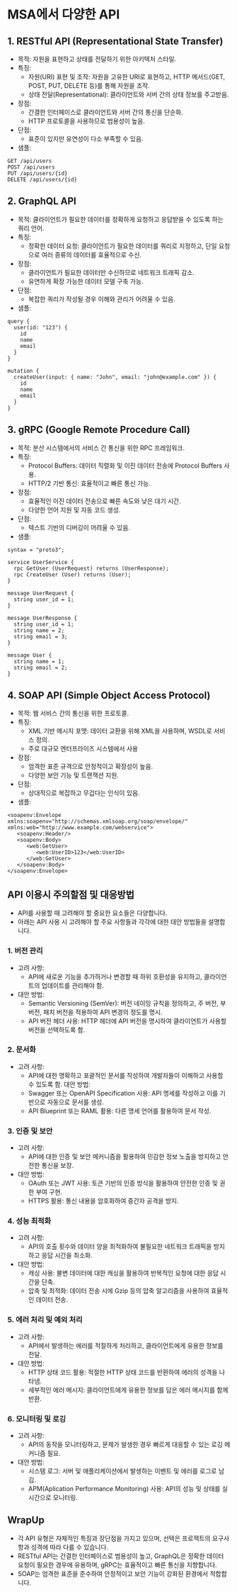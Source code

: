 # MSA에서 다양한 API

## 1. RESTful API (Representational State Transfer)

- 목적: 자원을 표현하고 상태를 전달하기 위한 아키텍처 스타일.
- 특징:
  - 자원(URI) 표현 및 조작: 자원을 고유한 URI로 표현하고, HTTP 메서드(GET, POST, PUT, DELETE 등)를 통해 자원을 조작.
  - 상태 전달(Representational): 클라이언트와 서버 간의 상태 정보를 주고받음.
- 장점:
  - 간결한 인터페이스로 클라이언트와 서버 간의 통신을 단순화.
  - HTTP 프로토콜을 사용하므로 범용성이 높음.
- 단점:
  - 표준이 있지만 유연성이 다소 부족할 수 있음.
- 샘플:
  
```
GET /api/users
POST /api/users
PUT /api/users/{id}
DELETE /api/users/{id}
```

## 2. GraphQL API

- 목적: 클라이언트가 필요한 데이터를 정확하게 요청하고 응답받을 수 있도록 하는 쿼리 언어.
- 특징:
  - 정확한 데이터 요청: 클라이언트가 필요한 데이터를 쿼리로 지정하고, 단일 요청으로 여러 종류의 데이터를 효율적으로 수신.
- 장점:
  - 클라이언트가 필요한 데이터만 수신하므로 네트워크 트래픽 감소.
  - 유연하게 확장 가능한 데이터 모델 구축 가능.
- 단점:
  - 복잡한 쿼리가 작성될 경우 이해와 관리가 어려울 수 있음.
- 샘플:
  
```
query {
  user(id: "123") {
    id
    name
    email
  }
}

mutation {
  createUser(input: { name: "John", email: "john@example.com" }) {
    id
    name
    email
  }
}
```

## 3. gRPC (Google Remote Procedure Call)

- 목적: 분산 시스템에서의 서비스 간 통신을 위한 RPC 프레임워크.
- 특징:
  - Protocol Buffers: 데이터 직렬화 및 이진 데이터 전송에 Protocol Buffers 사용.
  - HTTP/2 기반 통신: 효율적이고 빠른 통신 가능.
- 장점:
  - 효율적인 이진 데이터 전송으로 빠른 속도와 낮은 대기 시간.
  - 다양한 언어 지원 및 자동 코드 생성.
- 단점:
  - 텍스트 기반의 디버깅이 어려울 수 있음.
- 샘플:
```
syntax = "proto3";

service UserService {
  rpc GetUser (UserRequest) returns (UserResponse);
  rpc CreateUser (User) returns (User);
}

message UserRequest {
  string user_id = 1;
}

message UserResponse {
  string user_id = 1;
  string name = 2;
  string email = 3;
}

message User {
  string name = 1;
  string email = 2;
}

```

## 4. SOAP API (Simple Object Access Protocol)

- 목적: 웹 서비스 간의 통신을 위한 프로토콜.
- 특징:
  - XML 기반 메시지 포맷: 데이터 교환을 위해 XML을 사용하며, WSDL로 서비스 정의.
  - 주로 대규모 엔터프라이즈 시스템에서 사용
- 장점:
  - 엄격한 표준 규격으로 안정적이고 확장성이 높음.
  - 다양한 보안 기능 및 트랜잭션 지원.
- 단점:
  - 상대적으로 복잡하고 무겁다는 인식이 있음.
- 샘플: 

```
<soapenv:Envelope xmlns:soapenv="http://schemas.xmlsoap.org/soap/envelope/" xmlns:web="http://www.example.com/webservice">
   <soapenv:Header/>
   <soapenv:Body>
      <web:GetUser>
         <web:UserID>123</web:UserID>
      </web:GetUser>
   </soapenv:Body>
</soapenv:Envelope>
```

## API 이용시 주의할점 및 대응방법

- API를 사용할 때 고려해야 할 중요한 요소들은 다양합니다. 
- 아래는 API 사용 시 고려해야 할 주요 사항들과 각각에 대한 대안 방법들을 설명합니다.

### 1. 버전 관리

- 고려 사항:
  - API에 새로운 기능을 추가하거나 변경할 때 하위 호환성을 유지하고, 클라이언트의 업데이트를 관리해야 함.
- 대안 방법:
  - Semantic Versioning (SemVer): 버전 네이밍 규칙을 정의하고, 주 버전, 부 버전, 패치 버전을 적용하여 API 변경의 정도를 명시.
  - API 버전 헤더 사용: HTTP 헤더에 API 버전을 명시하여 클라이언트가 사용할 버전을 선택하도록 함.

### 2. 문서화

- 고려 사항:
  - API에 대한 명확하고 포괄적인 문서를 작성하여 개발자들이 이해하고 사용할 수 있도록 함.
대안 방법:
  - Swagger 또는 OpenAPI Specification 사용: API 명세를 작성하고 이를 기반으로 자동으로 문서를 생성.
  - API Blueprint 또는 RAML 활용: 다른 명세 언어를 활용하여 문서 작성.

### 3. 인증 및 보안

- 고려 사항:
  - API에 대한 인증 및 보안 메커니즘을 활용하여 민감한 정보 노출을 방지하고 안전한 통신을 보장.
- 대안 방법:
  - OAuth 또는 JWT 사용: 토큰 기반의 인증 방식을 활용하여 안전한 인증 및 권한 부여 구현.
  - HTTPS 활용: 통신 내용을 암호화하여 중간자 공격을 방지.

### 4. 성능 최적화

- 고려 사항:
  - API의 호출 횟수와 데이터 양을 최적화하여 불필요한 네트워크 트래픽을 방지하고 응답 시간을 최소화.
- 대안 방법:
  - 캐싱 사용: 불변 데이터에 대한 캐싱을 활용하여 반복적인 요청에 대한 응답 시간을 단축.
  - 압축 및 최적화: 데이터 전송 시에 Gzip 등의 압축 알고리즘을 사용하여 효율적인 데이터 전송.

### 5. 에러 처리 및 예외 처리

- 고려 사항:
  - API에서 발생하는 에러를 적절하게 처리하고, 클라이언트에게 유용한 정보를 전달.
- 대안 방법:
  - HTTP 상태 코드 활용: 적절한 HTTP 상태 코드를 반환하여 에러의 성격을 나타냄.
  - 세부적인 에러 메시지: 클라이언트에게 유용한 정보를 담은 에러 메시지를 함께 반환.

### 6. 모니터링 및 로깅

- 고려 사항:
  - API의 동작을 모니터링하고, 문제가 발생한 경우 빠르게 대응할 수 있는 로깅 메커니즘 필요.
- 대안 방법:
  - 시스템 로그: 서버 및 애플리케이션에서 발생하는 이벤트 및 에러를 로그로 남김.
  - APM(Aplication Performance Monitoring) 사용: API의 성능 및 상태를 실시간으로 모니터링.

## WrapUp

- 각 API 유형은 자체적인 특징과 장단점을 가지고 있으며, 선택은 프로젝트의 요구사항과 성격에 따라 다를 수 있습니다. 
- RESTful API는 간결한 인터페이스로 범용성이 높고, GraphQL은 정확한 데이터 요청이 필요한 경우에 유용하며, gRPC는 효율적이고 빠른 통신을 지향합니다. 
- SOAP는 엄격한 표준을 준수하여 안정적이고 보안 기능이 강화된 환경에서 적합합니다.